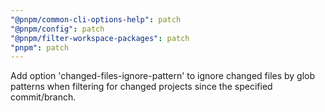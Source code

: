 ```yaml
---
"@pnpm/common-cli-options-help": patch
"@pnpm/config": patch
"@pnpm/filter-workspace-packages": patch
"pnpm": patch
---
```


Add option 'changed-files-ignore-pattern' to ignore changed files by glob patterns when filtering for changed projects since the specified commit/branch.
